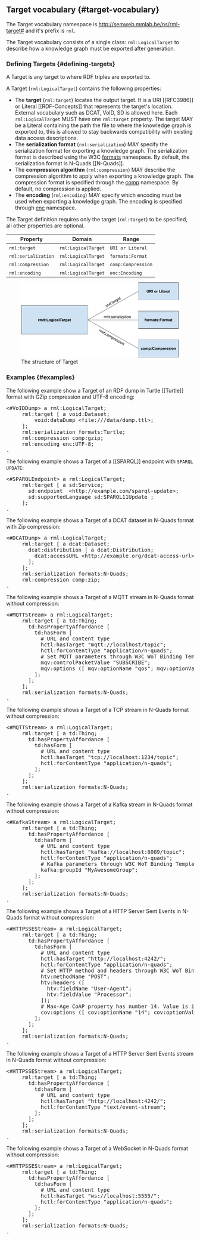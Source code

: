 ## Target vocabulary {#target-vocabulary}

The Target vocabulary namespace is http://semweb.mmlab.be/ns/rml-target# 
and it's prefix is `rml`.

The Target vocabulary consists of a single class: `rml:LogicalTarget` 
to describe how a knowledge graph must be exported after generation. 

### Defining Targets {#defining-targets}

A Target is any target to where RDF triples are exported to.

A Target (`rml:LogicalTarget`) contains the following properties:

- The **target** (`rml:target`) locates the output target.
It is a URI [[RFC3986]] 
or Literal [[RDF-Concepts]]
that represents the target's location. 
External vocabulary such as DCAT, VoID, SD is allowed here. 
Each `rml:LogicalTarget` MUST have one `rml:target` property. 
The target MAY be a Literal 
containing the path the file to where the knowledge graph is exported to, 
this is allowed to stay backwards compatibility 
with existing data access descriptions.
- The **serialization format** (`rml:serialization`) MAY specify 
the serialization format for exporting a knowledge graph. 
The serialization format is described using the W3C 
[formats](https://www.w3.org/ns/formats/) namespace. 
By default, the serialization format is N-Quads [[N-Quads]].
- The **compression algorithm** (`rml:compression`) MAY describe 
the compression algorithm to apply when exporting a knowledge graph.
The compression format is specified through 
the [comp](http://semweb.mmlab.be/ns/rml-compression#) namespace.
By default, no compression is applied.
- The **encoding** (`rml:encoding`) MAY specify which encoding must be used
when exporting a knowledge graph.
The encoding is specified through 
[enc](http://semweb.mmlab.be/ns/rml-compression#) namespace.

The Target definition requires only the target (`rml:target`) to be specified, 
all other properties are optional.

| Property             | Domain               | Range              |
| -------------------- | -------------------- | ------------------ |
| `rml:target`        | `rml:LogicalTarget` | `URI or Literal`   |
| `rml:serialization` | `rml:LogicalTarget` | `formats:Format`   |
| `rml:compression`   | `rml:LogicalTarget` | `comp:Compression` |
| `rml:encoding`      | `rml:LogicalTarget` | `enc:Encoding`     |

<figure>
  <img src="./resources/images/target-structure.png" alt="Target structure"/>
  <figcaption>The structure of Target</figcaption>
</figure>

### Examples {#examples}

The following example show a Target of an RDF dump in Turtle [[Turtle]] 
format with GZip compression and UTF-8 encoding:

<pre class="ex-target">
&lt;#VoIDDump&gt; a rml:LogicalTarget;
     rml:target [ a void:Dataset;
         void:dataDump &lt;file:///data/dump.ttl&gt;;
     ];
     rml:serialization formats:Turtle;
     rml:compression comp:gzip;
     rml:encoding enc:UTF-8;
.
</pre>

The following example shows a Target of a [[SPARQL]] 
endpoint with `SPARQL UPDATE`:

<pre class="ex-target">
&lt;#SPARQLEndpoint&gt; a rml:LogicalTarget;
     rml:target [ a sd:Service;
       sd:endpoint  &lt;http://example.com/sparql-update&gt;;
       sd:supportedLanguage sd:SPARQL11Update ;
     ];
.
</pre>

The following example shows a Target of a 
DCAT dataset in N-Quads format with Zip compression:

<pre class="ex-target">
&lt;#DCATDump&gt; a rml:LogicalTarget;
     rml:target [ a dcat:Dataset;
       dcat:distribution [ a dcat:Distribution;
         dcat:accessURL &lt;http://example.org/dcat-access-url&gt;;
       ];
     ];
     rml:serialization formats:N-Quads;
     rml:compression comp:zip;
.
</pre>

The following example shows a Target of a
MQTT stream in N-Quads format without compression:

<pre class="ex-target">
&lt;#MQTTStream&gt; a rml:LogicalTarget;
     rml:target [ a td:Thing;
       td:hasPropertyAffordance [
         td:hasForm [
           # URL and content type
           hctl:hasTarget "mqtt://localhost/topic";
           hctl:forContentType "application/n-quads";
           # Set MQTT parameters through W3C WoT Binding Template for MQTT
           mqv:controlPacketValue "SUBSCRIBE";
           mqv:options ([ mqv:optionName "qos"; mqv:optionValue "1" ] [ mqv:optionName "dup" ]);
         ];
       ];
     ];
     rml:serialization formats:N-Quads;
.
</pre>

The following example shows a Target of a
TCP stream in N-Quads format without compression:

<pre class="ex-target">
&lt;#MQTTStream&gt; a rml:LogicalTarget;
     rml:target [ a td:Thing;
       td:hasPropertyAffordance [
         td:hasForm [
           # URL and content type
           hctl:hasTarget "tcp://localhost:1234/topic";
           hctl:forContentType "application/n-quads";
         ];
       ];
     ];
     rml:serialization formats:N-Quads;
.
</pre>

The following example shows a Target of a
Kafka stream in N-Quads format without compression:

<pre class="ex-target">
&lt;#KafkaStream&gt; a rml:LogicalTarget;
     rml:target [ a td:Thing;
       td:hasPropertyAffordance [
         td:hasForm [
           # URL and content type
           hctl:hasTarget "kafka://localhost:8089/topic";
           hctl:forContentType "application/n-quads";
           # Kafka parameters through W3C WoT Binding Template for Kafka
           kafka:groupId "MyAwesomeGroup";
         ];
       ];
     ];
     rml:serialization formats:N-Quads;
.
</pre>

The following example shows a Target of a
HTTP Server Sent Events in N-Quads format without compression:

<pre class="ex-target">
&lt;#HTTPSSEStream&gt; a rml:LogicalTarget;
     rml:target [ a td:Thing;
       td:hasPropertyAffordance [
         td:hasForm [
           # URL and content type
           hctl:hasTarget "http://localhost:4242/";
           hctl:forContentType "application/n-quads";
           # Set HTTP method and headers through W3C WoT Binding Template for HTTP
           htv:methodName "POST";
           htv:headers ([
             htv:fieldName "User-Agent";
             htv:fieldValue "Processor";
           ]);
           # Max-Age CoAP property has number 14. Value is in seconds RFC7252
           cov:options ([ cov:optionName "14"; cov:optionValue "360" ]);
         ];
       ];
     ];
     rml:serialization formats:N-Quads;
.
</pre>

The following example shows a Target of a
HTTP Server Sent Events stream in N-Quads format without compression:

<pre class="ex-target">
&lt;#HTTPSSEStream&gt; a rml:LogicalTarget;
     rml:target [ a td:Thing;
       td:hasPropertyAffordance [
         td:hasForm [
           # URL and content type
           hctl:hasTarget "http://localhost:4242/";
           hctl:forContentType "text/event-stream";
         ];
       ];
     ];
     rml:serialization formats:N-Quads;
.
</pre>

The following example shows a Target of a
WebSocket in N-Quads format without compression:

<pre class="ex-target">
&lt;#HTTPSSEStream&gt; a rml:LogicalTarget;
     rml:target [ a td:Thing;
       td:hasPropertyAffordance [
         td:hasForm [
           # URL and content type
           hctl:hasTarget "ws://localhost:5555/";
           hctl:forContentType "application/n-quads";
         ];
       ];
     ];
     rml:serialization formats:N-Quads;
.
</pre>
